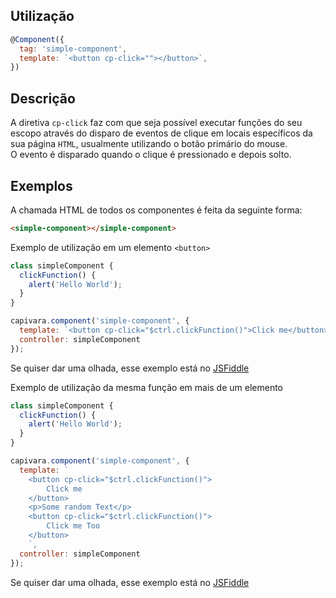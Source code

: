 ## Utilização

```js
@Component({
  tag: 'simple-component',
  template: `<button cp-click=""></button>`,
})
```

## Descrição

A diretiva `cp-click` faz com que seja possível executar funções do seu escopo através do disparo de eventos de clique em locais específicos da sua página `HTML`, usualmente utilizando o botão primário do mouse.<br>
O evento é disparado quando o clique é pressionado e depois solto.

## Exemplos

A chamada HTML de todos os componentes é feita da seguinte forma:

```HTML
<simple-component></simple-component>
```

Exemplo de utilização em um elemento `<button>`

```js
class simpleComponent {
  clickFunction() {
    alert('Hello World');
  }
}

capivara.component('simple-component', {
  template: `<button cp-click="$ctrl.clickFunction()">Click me</button>`,
  controller: simpleComponent
});
```
Se quiser dar uma olhada, esse exemplo está no [JSFiddle](https://jsfiddle.net/zf8gqh0d/105/)

Exemplo de utilização da mesma função em mais de um elemento

```js
class simpleComponent {
  clickFunction() {
    alert('Hello World');
  }
}

capivara.component('simple-component', {
  template: `
    <button cp-click="$ctrl.clickFunction()">
        Click me
    </button>
    <p>Some random Text</p>
    <button cp-click="$ctrl.clickFunction()">
        Click me Too
    </button>
    `,
  controller: simpleComponent
});
```
Se quiser dar uma olhada, esse exemplo está no [JSFiddle](https://jsfiddle.net/zf8gqh0d/54/)